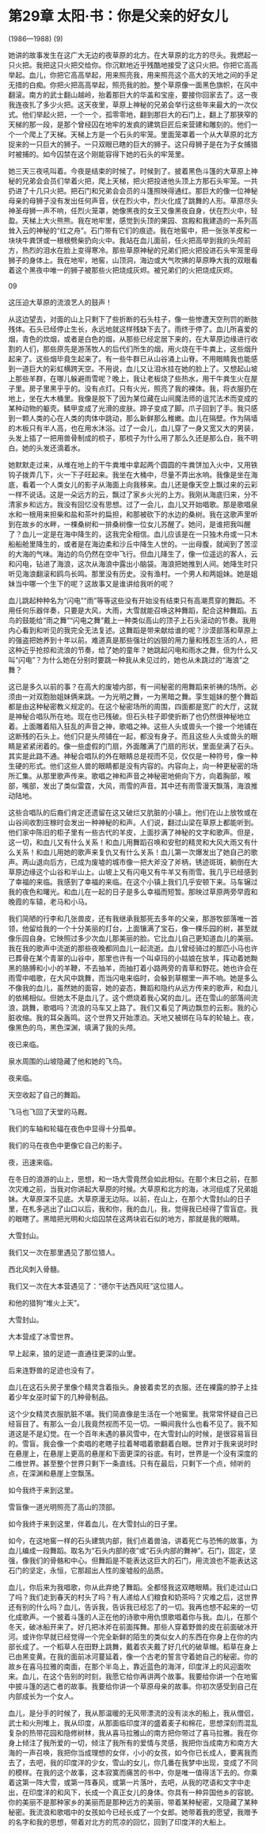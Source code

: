 <link href="../../../css/style.css" rel="stylesheet" type="text/css" />

# 第29章 太阳·书：你是父亲的好女儿

<span class="r"> (1986—1988) (9)

<div class="p">

她讲的故事发生在这广大无边的夜草原的北方。在大草原的北方的尽头。我燃起一只火把。我把这只火把交给你。你沉默地近乎残酷地接受了这只火把。你把它高高举起。血儿，你把它高高举起，用来照亮我，用来照亮这个高大的天地之间的手足无措的白痴。你把火把高高举起，照亮我的脸。整个草原像一面黑色旗帜，在风中翻滚。南方的武士翻山越岭，抬着那巨大的华盖和宝座，要接你回家去了。这一夜我连夜扎了多少火把。这天夜里，草原上神秘的兄弟会举行这些年来最大的一次仪式。他们举起火把，一个一个，孤零零地，翻到那巨大的石门上，翻上了那狭窄的天梯的那一段，是那个曾经囚在地牢的发疯的建筑巨匠后来营建和雕刻的。他们一个一个爬上了天梯。天梯上方是一个石头的牢笼。里面笼罩着一个从大草原的北方捉来的一只巨大的狮子。一只双眼已瞎的巨大的狮子。这只母狮子是在为子女捕猎时被捕的。如今囚禁在这个刚能容得下她的石头的牢笼里。

她三天三夜吼叫着。今夜是结束的时候了。时候到了。披着黑色斗篷的大草原上神秘的兄弟会会员们举着火把，爬上天梯，把火把投进他头顶上方那石头牢笼。一共扔进了十几只火把。把石门和兄弟会会员的斗篷照映得通红。那巨大的像一位神秘母亲的母狮子没有发出任何声音，伏在烈火中，烈火化成了跳舞的人形。草原尽头神圣母狮一声不响，任烈火笼罩，她像黑夜的女王又像黑夜自身，伏在烈火中，轻盈。天梯上大火熊熊。我在地牢里，感觉到头顶的果园、宫殿和我建造的一系列高耸入云的神秘的“红之舟”。石门带有它们的痕迹。我在地窖中，把一张张羊皮和一块块牛粪饼或一根根劈柴扔向火中。我站在血儿面前，任火把高举到我的头颅前方，热烈的泪水在脸上变得寒冷。那些草原神秘的兄弟们把火把投进石头牢笼里母狮子的身体上。我在地牢，地窖，山顶洞，海边或大气吹拂的草原睁大我的双眼看着这个黑夜中唯一的狮子被那些火把烧成灰烬。被兄弟们的火把烧成灰烬。

09

这压迫大草原的流浪艺人的鼓声！

从这边望去，对面的山上只剩下了些折断的石头柱子，像一些惨遭天空刑罚的断肢残体。石头已经停止生长，永远地就这样残缺下去了。雨终于停了。血儿所喜爱的烟，青色的炊烟，或者是白色的烟，从那些已经定居下来的，在大草原边缘进行收割的人们，那些原先是游荡牧人的后代们所生的烟，用火烧在干牛粪上，这些烟升起来了。这些烟毕竟生起来了。有一些牛群已从山谷涌上山脊。不用眼睛我也能感到一道巨大的彩虹横跨天空。不用说，血儿又让泪水挂在她的脸上了。又想起山坡上那些羊群，在哪儿躲避雨雪呢？晚上，我让老板烧了些热水，用干牛粪生火在屋子里。房子里黑乎乎的。没有点灯。只有火光，照亮了我的裸体。我，将衣服扔在地上，坐在大木桶里。我像是脱下了因为某位藏在山间魔法师的诅咒法术而变成的某种动物的躯壳。鳞甲变成了光滑的皮肤。蹄子变成了脚。爪子回到了手。我只感到一颗人类的心在人类的肉体中跳动，那么新鲜那么稚嫩。血儿在隔壁。作为隔墙的木板只有半人高，也在用水沐浴。过了一会儿，血儿穿了一身又宽又大的男装，头发上插了一把用兽骨制成的梳子，那梳子为什么用了那么久还是那么白，我不明白。她的头发还滴着水。

她默默走过来，从堆在地上的干牛粪堆中拿起两个圆圆的牛粪饼加入火中，又用铁钩子拨弄几下，火一下子旺起来。我坐在大桶中，尽量不弄出水响。我像是坐在海底，看着一个人类女儿的影子从海面上向我移来。血儿还是像天空上飘过来的云彩一样不说话。这是一朵远方的云，飘过了家乡火光的上方。我刚从海底归来，分不清家乡和远方。我没有回忆没有思想。过了一会儿，血儿又开始唱歌。那是歌唱泉水和一根用来担柴和盐和茶叶的扁担，和那被砍下的水边的桑树。我在这歌声里听到在故乡的水畔，一棵桑树和一排桑树像一位女儿苏醒了。她问，是谁把我叫醒了？血儿一定是在海中降生的，这我完全相信。血儿应该是在一只独木舟或一只木船船舱里降生的，或者是在海边柔和沙丘中降生人世的。一出母腹，就闻到了苦涩的大海的气味。海边的鸟仍然在空中飞行。但血儿降生了，像一位遥远的客人，云和闪电，钻进了海浪，这次从海浪中露出小脑袋。海浪把她推到人间。她降生时只听见海浪翻滚和鸥鸟长鸣。那里没有历史。没有渔村。一个男人和两姐妹。她是姐妹当中哪一个生下的呢？这故事又是谁讲给我听的呢？

血儿跳起种种名为“闪电”“雨”等等这些没有开始没有结束只有高潮贯穿的舞蹈。不用任何乐器伴奏，只要是大风，大雨，大雪就能召唤这种舞蹈，配合这种舞蹈。五鸟的鼓能给“雨之舞”“闪电之舞”戴上一种类似高山的顶子上石头滚动的节奏。我用内心看到和听见的我完全无法复述。这舞蹈是带来献给谁的呢？沙漠部落和草原上的强盗把她养到十年以前。难道真是那些强壮的凶狠的用力量和残忍生活的人，把这种近乎抢掠和流浪的节奏，给了她的童年？她跳起闪电和雨水之舞，但为什么又叫“闪电”？为什么她在分别时要跳一种我从未见过的，她也从未跳过的“海浪”之舞？

这已是多久以前的事？在高大的废墟内部，有一间秘密的用舞蹈来祈祷的场所。必须由一对双胞胎姐妹俩来跳。一为光明之舞，一为黑暗之舞。孪生姐妹的整个舞蹈都是由这种秘密教义规定的。在这个秘密场所的周围，四面都是宽广的大厅，这就是神秘合唱队所在地。现在也已残破。但石头柱子即使折断了也仍然很神秘地立着。上面雕着陷入狂乱的声音之神，歌唱之神。这些人头或兽头一个接一个地铺在这断残的石头上。他们只是头颅铺在一起，都没有身子。而且这些人头或兽头的眼睛是紧紧闭着的。像一些虚假的门扇，外面雕满了门扇的形状，里面垒满了石头。其实是此路不通。神秘合唱队的外在眼睛总是视而不见，仅仅是一种符号，像一种生硬的形式。他们这些人兽的眼睛都是没有内容的。内容向上，向一种更秘密的场所汇集。从那里歌声传来。歌唱之神和声音之神秘密地俯向下方，向着胸部，喉部，嘴部，发出了类似雷霆，大风，雨雪的声音。其中还有雨雪漫天飘落，海浪推动陆地。

这些合唱队的后裔们肯定还遗留在这又破烂又肮脏的小镇上。他们在山上放牧或在山谷间收割庄稼时会发出一种神秘的和声。人们说，翻过山梁在草原上都能听到。他们家中陈旧的柜子里有一些古代的羊皮，上面抄满了神秘的文字和歌声。但是，这一切，和血儿又有什么关系！和血儿用舞蹈召唤和安慰的精灵和大风大雨又有什么关系！和血儿用她的歌声来复仇又有什么关系！血儿第一次爆发出了她自己的歌声。两山退向后方，已成为废墟的城市像一把大斧没了斧柄，锈迹斑斑，躺倒在大草原边缘这个山谷和半山上。山坡上又有闪电又有牛羊又有雨雪。我几乎已经感到了幸福的来临。我感到了幸福的来临。在这个小镇上我们几乎安顿下来。马车辗过我的夜色和曙光。和血儿在一起的日子是多么幸福而短暂。那映过草原两旁早霞和晚霞的车辕，老马和小马。

我们简陋的行李和几张兽皮，还有我继承我那死去多年的父亲，那游牧部落唯一首领，他留给我的一个十分美丽的灯台，上面镶满了宝石，像一棵乐园的树，甚至就像乐园自身。它映照过多少次血儿那美丽的脸。它比血儿自己更知道血儿的美丽。我在我的歌声中流逝的那些夜晚都同血儿一起流逝。血儿曾经骑过的那匹小马也许已葬骨在某个青翠的山谷中，那里也许有一个叫卓玛的小姑娘在放羊，挥动着她黝黑的胳膊和小小的羊鞭，不去抽羊，而抽打着小路两旁的青草和野花。她也许会在雨雪中唱歌，在大风中跳舞，而当闪电来临时，会躲到草棚里一声不响。她是多么不像我的血儿，虽然她的面容，她的姿态，舞蹈和隐约从远方传来的歌声，和血儿的依稀相似。但她太不是血儿了。这个燃烧着我心窝的血儿。还在雪山的部落间流浪，跳舞，歌唱吗？流浪的马车又上路了。我们又看见了两边飘忽的云影。我的心脏收缩。我的耳朵轰鸣。这个世界又开始漂泊。天地又被绑在马车的轮轴上。夜，像黑色的鸟，黑色深渊，填满了我的头颅。

夜已来临。

泉水周围的山坡隐藏了他和她的飞鸟。

夜来临。

天空收起了自己的舞蹈。

飞马也飞回了天堂的马厩。

我们的车轴和轮辐在夜色中显得十分孤单。

我们的马在夜色中更像它自己的影子。

夜，迅速来临。

在冬日的浪游的山上，思想，和一场大雪竟然会如此相似。在那个末日之前，在那次灾难之前，当我对你讲起大草原的时候。大草原和北方的海，冰河组成了兄弟姐妹。大草原深不见底。大草原漫无边际。以前，在山上，在那个大雪封山的日子里，在札多逃出了山口以后，我和你，我的血儿，我，觉得我已经得了雪盲症。我的眼瞎了。黑暗把光明和火焰囚禁在这两块岩石似的地方，那就是我的眼睛。

大雪封山。

我们又一次在那里遇见了那位猎人。

西北风刺入骨髓。

我们又一次在大本营遇见了：“德尔干达西风旺”这位猎人。

和他的猎狗“堆火上天”。

大雪封山。

大本营成了冰雪世界。

早上起来，狼的足迹一直通往更深的山里。

后来连野兽的足迹也没有了。

血儿在这石头房子里像个精灵含着指头。身披着卖艺的衣服。还在裸露的脖子上挂着少年女巫时留下的几种骨制品。

这个少女精灵衣服肮脏不堪。我们简直像是生活在一个地窖里。我常常怀疑自己已经盲目了。有那么一会儿我竟然视而不见一切。一瞬间我什么也看不见了。我不知道这是不是幻觉。在一个百年未遇的暴风雪中，在大雪封山的时候，是很容易盲目的。雪盲。我会像一个卖唱的老瞎子拉着琴唱着歌翻着白眼。世界对于我来说时时在悬崖上，在悬崖上更高的悬崖和下面更深的谷底。有时，世界是一个没有深度的二维世界。甚至整个世界只剩下一条直线。只有在最后，只剩下一个点，倾听的点，在深渊和悬崖上空飘荡。

如今我终于来到这里。

雪盲像一道光明照亮了高山的顶部。

如今我终于来到这里，伴着血儿，在大雪封山的日子里。

如今，在这地窖一样的石头建筑内部，我们点着兽油，讲着死亡与恐怖的故事，为血儿编成一段舞蹈。取名为“石头内部的夜”或“石头内部的舞神”。石门，固定，坚强，像我们的骨骼和中心。但舞蹈是不能表达这巨大的石门，用流浪也不能表达这石门的坚定，永恒，它那超出人性的废墟般的品质。

血儿，你后来为我唱歌，你从此弃绝了舞蹈。全都怪我这双瞎眼睛。我们走过山口了吗？我们走到春天的村头了吗？有人递给人们粮食和奶茶吗？灾难之后，这世界还有别的什么吗？血儿，告诉我，告诉我已经忘了的一切。我再也想不起来的一切化成歌声。一个披着斗篷的人正在他的诗歌中用仇恨歌唱着你与我。血儿，在那个冬天，破冰船开来了。好几把冰斧在前面挥舞。那些人穿着野兽的皮在前面破冰开河。或许你早就已经觉得一个完全新鲜的陌生的类似女人的东西在你身上在你的内部长成了。一个稻草人在田野上跳舞，戴着农夫戴了好几代的破草帽。稻草在身上已由黑变黄。在我的面前冰河蔓延着，像一个古老的誓言守着她自己的秘密。你的故乡在喜马拉雅的南面，在那个半岛上，靠近蓝色的海洋，印度洋上的风迎面吹来。血儿，在这个告别的时刻，我愿它给你再讲两个故事。我要给你讲一个在地窖中披斗篷的逃亡者的故事。我要给你讲一个草原母亲的故事。你初次感受到自己在内部成长为一个女人。

血儿，是分手的时候了，我从那温暖的无风带漂流的没有淡水的船上，我从僧侣，武士和火刑堆上，我从印度，从那面临印度洋的盛着麦子和棉花，思想深刻而混乱复杂的热带花园和隐修树林，我从喜马拉雅山的南方把你带过了喜马拉雅。我在你身上倾注了我所爱的一切，倾注了我所有的爱情与灵感，我把你当成南方和南方大海的一声召唤，我把你当成理想的女伴，小小的女孩，如今你已长成人，要离我而去了，去吧，我的印度洋的少女，雪山的女儿，你几番在我梦中出现，变成了不同的模样。在我的这个故事，这本寂寞而痛苦的书中，你是唯一值得活下去的。你乘着这第一阵大雪，或第一阵春风，或第一片落叶，去吧，从我的呓语和文字中走出，在印度洋的和风下，长成一个真正女儿的身体。你具有一种异国他乡的容貌。你的美丽不是那种家乡的美丽而是那种远方的美丽，带着某种秘密，又隐藏了某种秘密。我流浪和歌唱中的女孩如今已经长成了一个女郎。她带着我的愿望，我赠予的名字和我的思想，带着对北方的荒凉的回忆，回到了印度洋的大船上。

</div>

